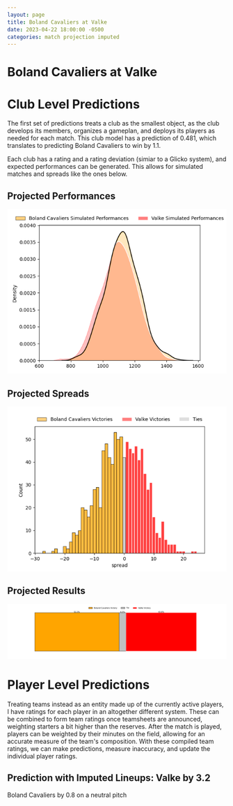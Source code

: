 ```yaml
---  
layout: page  
title: Boland Cavaliers at Valke  
date: 2023-04-22 18:00:00 -0500  
categories: match projection imputed  
---
```

# Boland Cavaliers at Valke

# Club Level Predictions


The first set of predictions treats a club as the smallest object, as the club develops its members, organizes a gameplan, and deploys its players as needed for each match. This club model has a prediction of 0.481, which translates to predicting Boland Cavaliers to win by 1.1.

Each club has a rating and a rating deviation (simiar to a Glicko system), and expected performances can be generated. This allows for simulated matches and spreads like the ones below.
## Projected Performances


![Projected Performances](plots/performances_2023-04-22-Valke-BolandCavaliers.png)
## Projected Spreads


![Projected Spreads](plots/spreads_2023-04-22-Valke-BolandCavaliers.png)
## Projected Results


![Projected Results](plots/resultbar_2023-04-22-Valke-BolandCavaliers.png)
# Player Level Predictions


Treating teams instead as an entity made up of the currently active players, I have ratings for each player in an altogether different system. These can be combined to form team ratings once teamsheets are announced, weighting starters a bit higher than the reserves. After the match is played, players can be weighted by their minutes on the field, allowing for an accurate measure of the team's composition. With these compiled team ratings, we can make predictions, measure inaccuracy, and update the individual player ratings.
## Prediction with Imputed Lineups: Valke by 3.2


Boland Cavaliers by 0.8 on a neutral pitch

